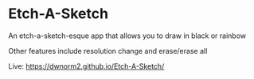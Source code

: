 # Etch-A-Sketch

An etch-a-sketch-esque app that allows you to draw in black or rainbow

Other features include resolution change and erase/erase all

Live: https://dwnorm2.github.io/Etch-A-Sketch/
